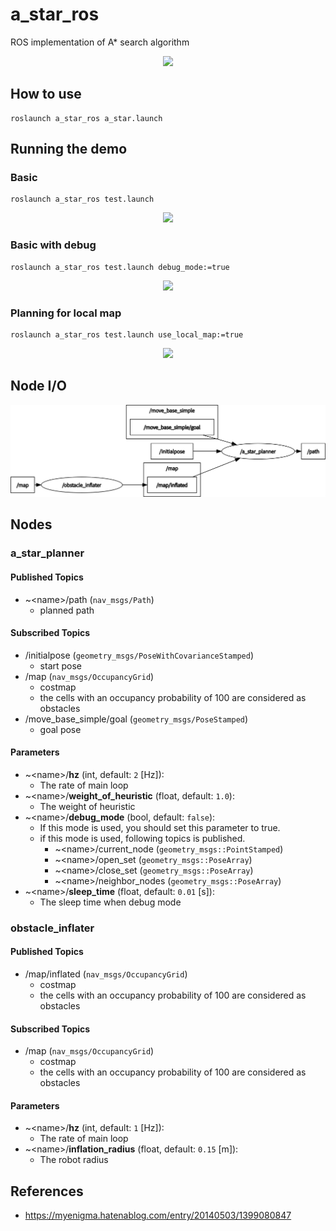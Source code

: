 # a_star_ros

ROS implementation of A\* search algorithm

<p align="center">
  <img src="https://github.com/phatcvo/amr_navigation_gifs/blob/master/images/a_star.gif" height="320px"/>
</p>

## How to use

```
roslaunch a_star_ros a_star.launch
```

## Running the demo

### Basic

```
roslaunch a_star_ros test.launch
```

<p align="center">
  <img src="https://github.com/phatcvo/amr_navigation_gifs/blob/master/images/a_star_demo1.gif" height="320px"/>
</p>

### Basic with debug

```
roslaunch a_star_ros test.launch debug_mode:=true
```

<p align="center">
  <img src="https://github.com/phatcvo/amr_navigation_gifs/blob/master/images/a_star_demo2.gif" height="320px"/>
</p>

### Planning for local map

```
roslaunch a_star_ros test.launch use_local_map:=true
```

<p align="center">
  <img src="https://github.com/phatcvo/amr_navigation_gifs/blob/master/images/a_star_demo3.gif" height="320px"/>
</p>

## Node I/O

![Node I/O](images/a_star_io.png)

## Nodes

### a_star_planner

#### Published Topics

- ~\<name>/path (`nav_msgs/Path`)
  - planned path

#### Subscribed Topics

- /initialpose (`geometry_msgs/PoseWithCovarianceStamped`)
  - start pose
- /map (`nav_msgs/OccupancyGrid`)
  - costmap
  - the cells with an occupancy probability of 100 are considered as obstacles
- /move_base_simple/goal (`geometry_msgs/PoseStamped`)
  - goal pose

#### Parameters

- ~\<name>/<b>hz</b> (int, default: `2` [Hz]):<br>
  - The rate of main loop
- ~\<name>/<b>weight_of_heuristic</b> (float, default: `1.0`):<br>
  - The weight of heuristic
- ~\<name>/<b>debug_mode</b> (bool, default: `false`):<br>
  - If this mode is used, you should set this parameter to true.
  - if this mode is used, following topics is published.
    - ~\<name>/current_node (`geometry_msgs::PointStamped`)
    - ~\<name>/open_set (`geometry_msgs::PoseArray`)
    - ~\<name>/close_set (`geometry_msgs::PoseArray`)
    - ~\<name>/neighbor_nodes (`geometry_msgs::PoseArray`)
- ~\<name>/<b>sleep_time</b> (float, default: `0.01` [s]):<br>
  - The sleep time when debug mode

### obstacle_inflater

#### Published Topics

- /map/inflated (`nav_msgs/OccupancyGrid`)
  - costmap
  - the cells with an occupancy probability of 100 are considered as obstacles

#### Subscribed Topics

- /map (`nav_msgs/OccupancyGrid`)
  - costmap
  - the cells with an occupancy probability of 100 are considered as obstacles

#### Parameters

- ~\<name>/<b>hz</b> (int, default: `1` [Hz]):<br>
  - The rate of main loop
- ~\<name>/<b>inflation_radius</b> (float, default: `0.15` [m]):<br>
  - The robot radius

## References

- https://myenigma.hatenablog.com/entry/20140503/1399080847

